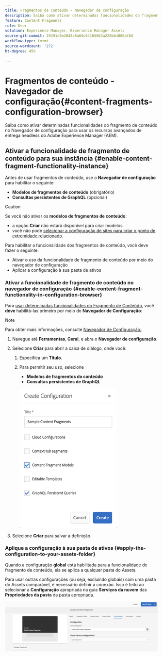 ```yaml
---
title: Fragmentos de conteúdo - Navegador de configuração
description: Saiba como ativar determinadas funcionalidades do fragmento de conteúdo no Navegador de configuração para usar os recursos avançados de entrega headless do Adobe Experience Manager.
feature: Content Fragments
role: User
solution: Experience Manager, Experience Manager Assets
source-git-commit: 29391c8e3042a8a04c64165663a228bb4886afb5
workflow-type: tm+mt
source-wordcount: '272'
ht-degree: 45%

---
```


# Fragmentos de conteúdo - Navegador de configuração{#content-fragments-configuration-browser}

Saiba como ativar determinadas funcionalidades do fragmento de conteúdo no Navegador de configuração para usar os recursos avançados de entrega headless do Adobe Experience Manager (AEM).

## Ativar a funcionalidade de fragmento de conteúdo para sua instância {#enable-content-fragment-functionality-instance}

Antes de usar fragmentos de conteúdo, use o **Navegador de configuração** para habilitar o seguinte:

* **Modelos de fragmentos de conteúdo** (obrigatório)
* **Consultas persistentes de GraphQL** (opcional)

>[!CAUTION]
>
>Se você não ativar os **modelos de fragmentos de conteúdo**:
>
>* a opção **Criar** não estará disponível para criar modelos.
>* você não pode [selecionar a configuração de sites para criar o ponto de extremidade relacionado](/help/sites-developing/headless/graphql-api/graphql-endpoint.md#enabling-graphql-endpoint).

Para habilitar a funcionalidade dos fragmentos de conteúdo, você deve fazer o seguinte:

* Ativar o uso da funcionalidade de fragmento de conteúdo por meio do navegador de configuração
* Aplicar a configuração à sua pasta de ativos

### Ativar a funcionalidade de fragmento de conteúdo no navegador de configuração {#enable-content-fragment-functionality-in-configuration-browser}

Para [usar determinadas funcionalidades do Fragmento de Conteúdo](#creating-a-content-fragment-model), você **deve** habilitá-las primeiro por meio do **Navegador de Configuração**:

>[!NOTE]
>
>Para obter mais informações, consulte [Navegador de Configuração:](/help/sites-administering/configurations.md#using-configuration-browser).

1. Navegue até **Ferramentas**, **Geral**, e abra o **Navegador de configuração**.

1. Selecione **Criar** para abrir a caixa de diálogo, onde você:

   1. Especifica um **Título**.
   1. Para permitir seu uso, selecione
      * **Modelos de fragmentos do conteúdo**
      * **Consultas persistentes de GraphQL**

      ![Definir configuração](assets/cfm-conf-01.png)

1. Selecione **Criar** para salvar a definição.

<!-- 1. Select the location appropriate to your website. -->

### Aplique a configuração à sua pasta de ativos {#apply-the-configuration-to-your-assets-folder}

Quando a configuração **global** está habilitada para a funcionalidade de fragmento de conteúdo, ela se aplica a qualquer pasta do Assets.

Para usar outras configurações (ou seja, excluindo globais) com uma pasta do Assets comparável, é necessário definir a conexão. Isso é feito ao selecionar a **Configuração** apropriada na guia **Serviços da nuvem** das **Propriedades da pasta** da pasta apropriada.

![Aplicar configuração](assets/cfm-conf-02.png)

